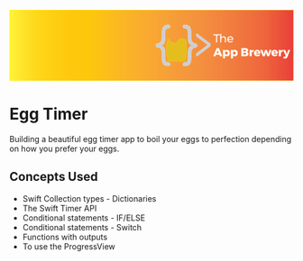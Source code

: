 ![App Brewery Banner](EggTimer-iOS13/Documentation/AppBreweryBanner.png)

# Egg Timer

Building a beautiful egg timer app to boil your eggs to perfection depending on how you prefer your eggs. 


## Concepts Used

* Swift Collection types - Dictionaries
* The Swift Timer API
* Conditional statements - IF/ELSE
* Conditional statements - Switch
* Functions with outputs
* To use the ProgressView
